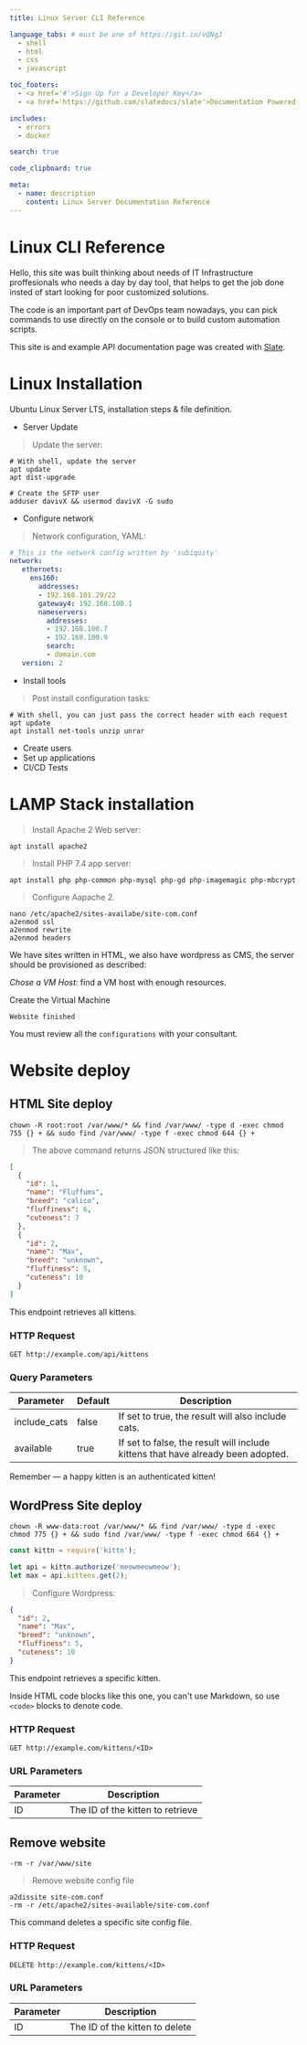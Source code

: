 ```yaml
---
title: Linux Server CLI Reference

language_tabs: # must be one of https://git.io/vQNgJ
  - shell
  - html
  - css
  - javascript

toc_footers:
  - <a href='#'>Sign Up for a Developer Key</a>
  - <a href='https://github.com/slatedocs/slate'>Documentation Powered by Slate</a>

includes:
  - errors
  - docker

search: true

code_clipboard: true

meta:
  - name: description
    content: Linux Server Documentation Reference
---
```


# Linux CLI Reference

Hello, this site was built thinking about needs of IT Infrastructure proffesionals who needs a day by day tool, that helps to get the job done insted of start looking for poor customized solutions.

The code is an important part of DevOps team nowadays, you can pick commands to use directly on the console or to build custom automation scripts.

This site is and example API documentation page was created with [Slate](https://github.com/slatedocs/slate).

# Linux Installation

Ubuntu Linux Server LTS, installation steps & file definition.

- Server Update

> Update the server:

```shell
# With shell, update the server
apt update
apt dist-upgrade

# Create the SFTP user
adduser davivX && usermod davivX -G sudo
```

- Configure network

> Network configuration, YAML:

```yaml
# This is the network config written by 'subiquity'
network:
   ethernets:
     ens160:
       addresses:
       - 192.168.101.29/22
       gateway4: 192.168.100.1
       nameservers:
         addresses:
         - 192.168.100.7
         - 192.168.100.9
         search:
         - domain.com
   version: 2
```

- Install tools

> Post install configuration tasks:

```shell
# With shell, you can just pass the correct header with each request
apt update
apt install net-tools unzip unrar
```

- Create users
- Set up applications
- CI/CD Tests

# LAMP Stack installation

> Install Apache 2 Web server:

```shell
apt install apache2
```

> Install PHP 7.4 app server:

```shell
apt install php php-common php-mysql php-gd php-imagemagic php-mbcrypt
```

> Configure Aapache 2.

```shell
nano /etc/apache2/sites-availabe/site-com.conf
a2enmod ssl
a2enmod rewrite
a2enmod headers
```

We have sites written in HTML, we also have wordpress as CMS, the server should be provisioned as described:

*Chose a VM Host:* find a VM host with enough resources.

Create the Virtual Machine

`Website finished`

<aside class="notice">
You must review all the <code>configurations</code> with your consultant.
</aside>

# Website deploy

## HTML Site deploy


```shell
chown -R root:root /var/www/* && find /var/www/ -type d -exec chmod 755 {} + && sudo find /var/www/ -type f -exec chmod 644 {} +
```

> The above command returns JSON structured like this:

```json
[
  {
    "id": 1,
    "name": "Fluffums",
    "breed": "calico",
    "fluffiness": 6,
    "cuteness": 7
  },
  {
    "id": 2,
    "name": "Max",
    "breed": "unknown",
    "fluffiness": 5,
    "cuteness": 10
  }
]
```

This endpoint retrieves all kittens.

### HTTP Request

`GET http://example.com/api/kittens`

### Query Parameters

Parameter | Default | Description
--------- | ------- | -----------
include_cats | false | If set to true, the result will also include cats.
available | true | If set to false, the result will include kittens that have already been adopted.

<aside class="success">
Remember — a happy kitten is an authenticated kitten!
</aside>

## WordPress Site deploy

```shell
chown -R www-data:root /var/www/* && find /var/www/ -type d -exec chmod 775 {} + && sudo find /var/www/ -type f -exec chmod 664 {} +
```

```javascript
const kittn = require('kittn');

let api = kittn.authorize('meowmeowmeow');
let max = api.kittens.get(2);
```

> Configure Wordpress:

```json
{
  "id": 2,
  "name": "Max",
  "breed": "unknown",
  "fluffiness": 5,
  "cuteness": 10
}
```

This endpoint retrieves a specific kitten.

<aside class="warning">Inside HTML code blocks like this one, you can't use Markdown, so use <code>&lt;code&gt;</code> blocks to denote code.</aside>

### HTTP Request

`GET http://example.com/kittens/<ID>`

### URL Parameters

Parameter | Description
--------- | -----------
ID | The ID of the kitten to retrieve

## Remove website

```shell
-rm -r /var/www/site
```

> Remove website config file

```shell
a2dissite site-com.conf
-rm -r /etc/apache2/sites-available/site-com.conf
```

This command deletes a specific site config file.

### HTTP Request

`DELETE http://example.com/kittens/<ID>`

### URL Parameters

Parameter | Description
--------- | -----------
ID | The ID of the kitten to delete
